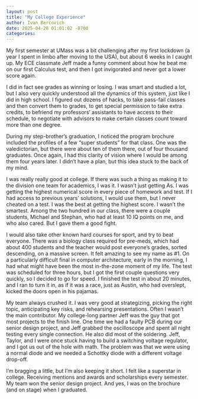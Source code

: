 ```yaml
---
layout: post
title: "My College Experience"
author: Ivan Bercovich
date: 2025-04-28 01:01:02 -0700
categories:
---
```


My first semester at UMass was a bit challenging after my first lockdown (a year I spent in limbo after moving to the USA), but about 6 weeks in I caught up. My ECE classmate Jeff made a funny comment about how he beat me on our first Calculus test, and then I got invigorated and never got a lower score again.

I did in fact see grades as winning or losing. I was smart and studied a lot, but I also very quickly understood all the dynamics of this system, just like I did in high school. I figured out dozens of hacks, to take pass-fail classes and then convert them to grades, to get special permission to take extra credits, to befriend my professors’ assistants to have access to their schedule, to negotiate with advisors to make certain classes count toward more than one degree.

During my step-brother’s graduation, I noticed the program brochure included the profiles of a few “super students” for that class. One was the valedictorian, but there were about ten of them there, out of four thousand graduates. Once again, I had this clarity of vision where I would be among them four years later. I didn’t have a plan, but this idea stuck to the back of my mind.

I was really really good at college. If there was such a thing as making it to the division one team for academics, I was it. I wasn’t just getting As. I was getting the highest numerical score in every piece of homework and test. If I had access to previous years’ solutions, I would use them, but I never cheated on a test. I was the best at getting the highest score. I wasn’t the smartest. Among the two hundred in our class, there were a couple students, Michael and Stephan, who had at least 10 IQ points on me, and who also cared. But I gave them a good fight.

I would also take other known hard courses for sport, and try to beat everyone. There was a biology class required for pre-meds, which had about 400 students and the teacher would post everyone’s grades, sorted descending, on a massive screen. It felt amazing to see my name as #1. On a particularly difficult final in computer architecture, early in the morning, I had what might have been the most in-the-zone moment of my life. The test was scheduled for three hours, but I got the first couple questions very quickly, so I decided to go for speed. I finished the test in about 20 minutes, and I ran to turn it in, as if it was a race, just as Austin, who had overslept, kicked the doors open in his pajamas.

My team always crushed it. I was very good at strategizing, picking the right topic, anticipating key risks, and rehearsing presentations. Often I wasn’t the main contributor. My college-long partner Jeff was the guy that got most projects to the finish line. One time we had a faulty PCB during our senior design project, and Jeff grabbed the oscilloscope and spent all night testing every single connection. He also did most of the soldering. Jeff, Taylor, and I were once stuck having to build a switching voltage regulator, and I got us out of the hole with math. The problem was that we were using a normal diode and we needed a Schottky diode with a different voltage drop-off.

I’m bragging a little, but I’m also keeping it short. I felt like a superstar in college. Receiving mentions and awards and scholarships every semester. My team won the senior design project. And yes, I was on the brochure (and on stage) when I graduated.

